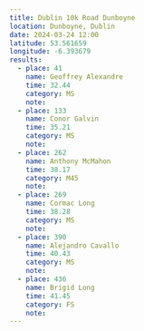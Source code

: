 ```yaml
---
title: Dublin 10k Road Dunboyne
location: Dunboyne, Dublin
date: 2024-03-24 12:00
latitude: 53.561659 
longitude: -6.393679
results:
  - place: 41
    name: Geoffrey Alexandre
    time: 32.44
    category: MS
    note: 
  - place: 133
    name: Conor Galvin
    time: 35.21
    category: MS
    note: 
  - place: 262
    name: Anthony McMahon
    time: 38.17
    category: M45
    note: 
  - place: 269
    name: Cormac Long
    time: 38.28
    category: MS
    note: 
  - place: 390
    name: Alejandro Cavallo
    time: 40.43
    category: MS
    note: 
  - place: 436
    name: Brigid Long
    time: 41.45
    category: FS
    note: 
---
```

